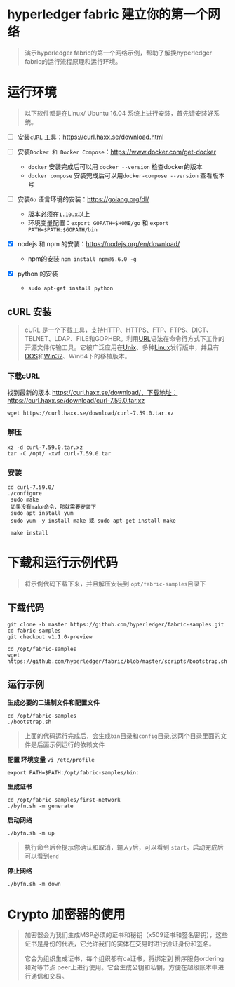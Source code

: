 # hyperledger fabric 建立你的第一个网络
> 演示hyperledger fabric的第一个网络示例，帮助了解换hyperledger fabric的运行流程原理和运行环境。

# 运行环境

> 以下软件都是在Linux/ Ubuntu 16.04 系统上进行安装，首先请安装好系统。

- [ ] 安装`cURL` 工具：https://curl.haxx.se/download.html

- [ ] 安装`Docker 和 Docker Compose`：https://www.docker.com/get-docker
  - `docker` 安装完成后可以用 `docker --version` 检查docker的版本
  - `docker compose` 安装完成后可以用`docker-compose --version` 查看版本号

- [ ] 安装`Go` 语言环境的安装：https://golang.org/dl/
  - 版本必须在`1.10.x`以上
  - 环境变量配置：`export GOPATH=$HOME/go` 和 `export PATH=$PATH:$GOPATH/bin`

- [x] nodejs 和 npm 的安装：https://nodejs.org/en/download/
  - npm的安装 `npm install npm@5.6.0 -g`

- [x] python 的安装

  - `sudo apt-get install python`





## cURL 安装

> cURL 是一个下载工具，支持HTTP、HTTPS、FTP、FTPS、DICT、TELNET、LDAP、FILE和GOPHER。利用[URL](https://baike.baidu.com/item/URL)语法在命令行方式下工作的开源文件传输工具。它被广泛应用在[Unix](https://baike.baidu.com/item/Unix)、多种[Linux](https://baike.baidu.com/item/Linux)发行版中，并且有[DOS](https://baike.baidu.com/item/DOS/32025)和[Win32](https://baike.baidu.com/item/Win32)、Win64下的移植版本。

### 下载cURL
找到最新的版本 https://curl.haxx.se/download/，下载地址：https://curl.haxx.se/download/curl-7.59.0.tar.xz

```shell
wget https://curl.haxx.se/download/curl-7.59.0.tar.xz
```

### 解压

```shell
xz -d curl-7.59.0.tar.xz
tar -C /opt/ -xvf curl-7.59.0.tar
```

### 安装

```shell
cd curl-7.59.0/
./configure
 sudo make
 如果没有make命令，那就需要安装下
 sudo apt install yum
 sudo yum -y install make 或 sudo apt-get install make
 
 make install
```

# 下载和运行示例代码

> 将示例代码下载下来，并且解压安装到 `opt/fabric-samples`目录下

## 下载代码

```shell
git clone -b master https://github.com/hyperledger/fabric-samples.git
cd fabric-samples
git checkout v1.1.0-preview

cd /opt/fabric-samples
wget https://github.com/hyperledger/fabric/blob/master/scripts/bootstrap.sh
```



## 运行示例

**生成必要的二进制文件和配置文件**

```shell
cd /opt/fabric-samples
./bootstrap.sh
```

> 上面的代码运行完成后，会生成`bin`目录和`config`目录,这两个目录里面的文件是后面示例运行的依赖文件



 **配置 环境变量** `vi /etc/profile`

```shell
export PATH=$PATH:/opt/fabric-samples/bin:
```



**生成证书**

```shell
cd /opt/fabric-samples/first-network
./byfn.sh -m generate
```



**启动网络**

```shell
./byfn.sh -m up
```

> 执行命令后会提示你确认和取消，输入`y`后，可以看到 `start`。启动完成后可以看到`end`



**停止网络**

```shell
./byfn.sh -m down
```



# Crypto 加密器的使用

> 加密器会为我们生成MSP必须的证书和秘钥（x509证书和签名密钥），这些证书是身份的代表，它允许我们的实体在交易时进行验证身份和签名。
>
> 它会为组织生成证书，每个组织都有ca证书，将绑定到 排序服务ordering和对等节点 peer上进行使用。它会生成公钥和私钥，方便在超级账本中进行通信和交易。




